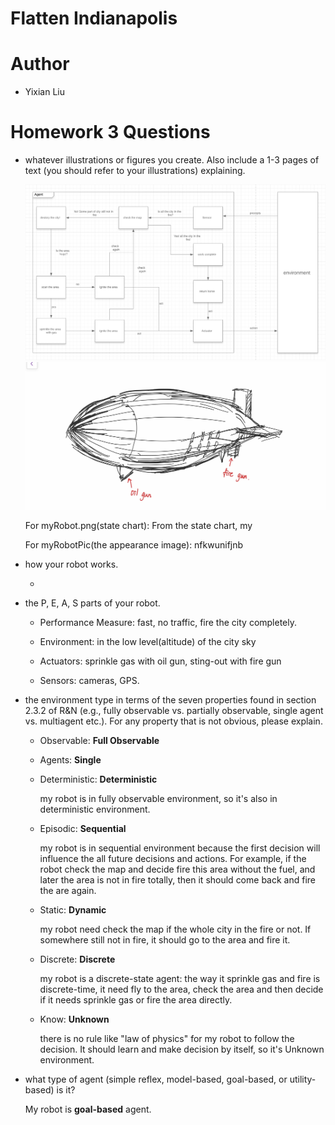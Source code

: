 # Flatten Indianapolis



# Author

- Yixian Liu


# Homework 3 Questions

- whatever illustrations or figures you create. Also include a 1-3 pages of text 
  (you should refer to your illustrations) explaining.
  
   ![myRobot](https://github.com/YixianLiu97/2020springAI/blob/master/myRobot.png)
   ![myRobotPic](https://github.com/YixianLiu97/2020springAI/blob/master/myRobotPic.jpeg)
   
    For myRobot.png(state chart): 
        From the state chart, my 
    
    For myRobotPic(the appearance image):
        nfkwunifjnb
    
- how your robot works.

    - 

- the P, E, A, S parts of your robot.

    - Performance Measure: fast, no traffic, fire the city completely.
    
    - Environment: in the low level(altitude) of the city sky
    
    - Actuators: sprinkle gas with oil gun, sting-out with fire gun
    
    - Sensors: cameras, GPS.



- the environment type in terms of the seven properties found in section 2.3.2 of R&N 
  (e.g., fully observable vs. partially observable, single agent vs. multiagent etc.). 
  For any property that is not obvious, please explain.
  
   - Observable: **Full Observable**
   
   - Agents: **Single**
   
   - Deterministic: **Deterministic**
   
        my robot is in fully observable environment, so it's also in deterministic 
        environment.
   
   - Episodic: **Sequential**
   
        my robot is in sequential environment because the first decision will influence 
        the all future decisions and actions. For example, if the robot check the map and
        decide fire this area without the fuel, and later the area is not in fire totally,
        then it should come back and fire the are again.
   
   - Static: **Dynamic**
   
        my robot need check the map if the whole city in the fire or not. If somewhere still
        not in fire, it should go to the area and fire it.
   
   - Discrete: **Discrete**
   
        my robot is a discrete-state agent: the way it sprinkle gas and fire is discrete-time,
        it need fly to the area, check the area and then decide if it needs sprinkle gas or 
        fire the area directly.
   
   - Know: **Unknown**
   
        there is no rule like "law of physics" for my robot to follow the decision. It should
        learn and make decision by itself, so it's Unknown environment.
  
  
  
- what type of agent (simple reflex, model-based, goal-based, or utility-based) is it? 

    My robot is **goal-based** agent. 